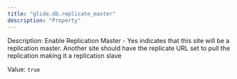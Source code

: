 ```yaml
---
title: "glide.db.replicate_master"
description: "Property"
---
```


Description: Enable Replication Master - Yes indicates that this site will be a replication master.  Another site should have the replicate URL set to pull the replication making it a replication slave

Value: `true`